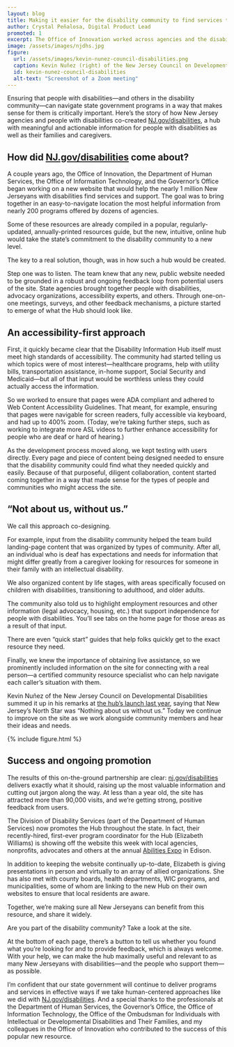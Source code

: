 ```yaml
---
layout: blog
title: Making it easier for the disability community to find services through NJ.gov/disabilities
author: Crystal Peñalosa, Digital Product Lead
promoted: 1
excerpt: The Office of Innovation worked across agencies and the disability community to create a popular hub of resources for New Jerseyans with disabilities, their families, and caregivers.
image: /assets/images/njdhs.jpg
figure:
  url: /assets/images/kevin-nunez-council-disabilities.png
  caption: Kevin Nuñez (right) of the New Jersey Council on Developmental Disabilities speaks via Zoom at the launch of the Disability Information Hub last year.
  id: kevin-nunez-council-disabilities
  alt-text: "Screenshot of a Zoom meeting"
---
```


Ensuring that people with disabilities&mdash;and others in the disability community&mdash;can navigate state government programs in a way that makes sense for them is critically important. Here’s the story of how New Jersey agencies and people with disabilities co-created [NJ.gov/disabilities](http://NJ.gov/disabilities), a hub with meaningful and actionable information for people with disabilities as well as their families and caregivers.

## How did [NJ.gov/disabilities](http://NJ.gov/disabilities) come about?

A couple years ago, the Office of Innovation, the Department of Human Services, the Office of Information Technology, and the Governor’s Office began working on a new website that would help the nearly 1 million New Jerseyans with disabilities find services and support. The goal was to bring together in an easy-to-navigate location the most helpful information from nearly 200 programs offered by dozens of agencies.

Some of these resources are already compiled in a popular, regularly-updated, annually-printed resources guide, but the new, intuitive, online hub would take the state’s commitment to the disability community to a new level.

The key to a real solution, though, was in how such a hub would be created.

Step one was to listen. The team knew that any new, public website needed to be grounded in a robust and ongoing feedback loop from potential users of the site. State agencies brought together people with disabilities, advocacy organizations, accessibility experts, and others. Through one-on-one meetings, surveys, and other feedback mechanisms, a picture started to emerge of what the Hub should look like.

## An accessibility-first approach

First, it quickly became clear that the Disability Information Hub itself must meet high standards of accessibility. The community had started telling us which topics were of most interest&mdash;healthcare programs, help with utility bills, transportation assistance, in-home support, Social Security and Medicaid&mdash;but all of that input would be worthless unless they could actually access the information.

So we worked to ensure that pages were ADA compliant and adhered to Web Content Accessibility Guidelines. That meant, for example, ensuring that pages were navigable for screen readers, fully accessible via keyboard, and had up to 400% zoom. (Today, we’re taking further steps, such as working to integrate more ASL videos to further enhance accessibility for people who are deaf or hard of hearing.)

As the development process moved along, we kept testing with users directly. Every page and piece of content being designed needed to ensure that the disability community could find what they needed quickly and easily. Because of that purposeful, diligent collaboration, content started coming together in a way that made sense for the types of people and communities who might access the site.

## “Not about us, without us.”

We call this approach co-designing.

For example, input from the disability community helped the team build landing-page content that was organized by types of community. After all, an individual who is deaf has expectations and needs for information that might differ greatly from a caregiver looking for resources for someone in their family with an intellectual disability.

We also organized content by life stages, with areas specifically focused on children with disabilities, transitioning to adulthood, and older adults.

The community also told us to highlight employment resources and other information (legal advocacy, housing, etc.) that support independence for people with disabilities. You’ll see tabs on the home page for those areas as a result of that input.

There are even “quick start” guides that help folks quickly get to the exact resource they need.

Finally, we knew the importance of obtaining live assistance, so we prominently included information on the site for connecting with a real person&mdash;a certified community resource specialist who can help navigate each caller’s situation with them.

Kevin Nuñez of the New Jersey Council on Developmental Disabilities summed it up in his remarks at [the hub’s launch last year](https://www.youtube.com/live/54GmKD-Pd1c?), saying that New Jersey’s North Star was “Nothing about us without us.” Today we continue to improve on the site as we work alongside community members and hear their ideas and needs.

{% include figure.html %}

## Success and ongoing promotion

The results of this on-the-ground partnership are clear: [nj.gov/disabilities](http://nj.gov/disabilities) delivers exactly what it should, raising up the most valuable information and cutting out jargon along the way. At less than a year old, the site has attracted more than 90,000 visits, and we’re getting strong, positive feedback from users.

The Division of Disability Services (part of the Department of Human Services) now promotes the Hub throughout the state. In fact, their recently-hired, first-ever program coordinator for the Hub (Elizabeth Williams) is showing off the website this week with local agencies, nonprofits, advocates and others at the annual [Abilities Expo](https://www.abilities.com/) in Edison.

In addition to keeping the website continually up-to-date, Elizabeth is giving presentations in person and virtually to an array of allied organizations. She has also met with county boards, health departments, WIC programs, and municipalities, some of whom are linking to the new Hub on their own websites to ensure that local residents are aware.

Together, we’re making sure all New Jerseyans can benefit from this resource, and share it widely.

Are you part of the disability community? Take a look at the site.

At the bottom of each page, there’s a button to tell us whether you found what you’re looking for and to provide feedback, which is always welcome. With your help, we can make the hub maximally useful and relevant to as many New Jerseyans with disabilities&mdash;and the people who support them&mdash;as possible.

I’m confident that our state government will continue to deliver programs and services in effective ways if we take human-centered approaches like we did with [NJ.gov/disabilities](http://NJ.gov/disabilities). And a special thanks to the professionals at the Department of Human Services, the Governor’s Office, the Office of Information Technology, the Office of the Ombudsman for Individuals with Intellectual or Developmental Disabilities and Their Families, and my colleagues in the Office of Innovation who contributed to the success of this popular new resource.
